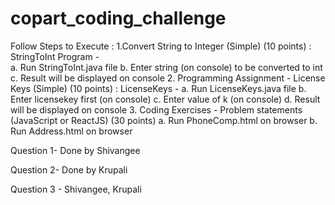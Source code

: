 # copart_coding_challenge


Follow Steps to Execute :
1.Convert String to Integer (Simple) (10 points) :  StringToInt Program -  
  a. Run StringToInt.java file
  b. Enter string (on console) to be converted to int
  c. Result will be displayed on console
2. Programming Assignment - License Keys (Simple) (10 points) : LicenseKeys - 
   a. Run LicenseKeys.java file
   b. Enter licensekey first (on console)
   c. Enter value of k (on console)
   d. Result will be displayed on console
3. Coding Exercises - Problem statements (JavaScript or ReactJS) (30 points)
    a. Run PhoneComp.html on browser
    b. Run Address.html on browser 
  
  
  
  Question 1- Done by Shivangee
 
  Question 2- Done by Krupali

  Question 3 - Shivangee, Krupali
 
 
